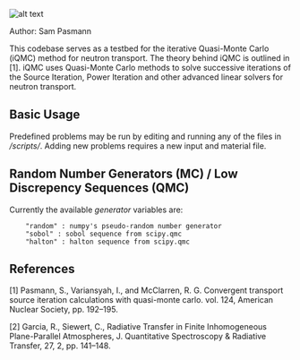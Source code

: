 ![alt text](https://raw.githubusercontent.com/spasmann/iQMC/main/post_process/figures/iQMC_logo_2.png)

Author: Sam Pasmann

This codebase serves as a testbed for the iterative Quasi-Monte Carlo (iQMC) method for neutron transport.
The theory behind iQMC is outlined in [1]. iQMC uses Quasi-Monte Carlo 
methods to solve successive iterations of the Source Iteration, Power Iteration and other advanced
linear solvers for neutron transport.
 
## Basic Usage 

Predefined problems may be run by editing and running any of the files in */scripts/*.
Adding new problems requires a new input and material file.


## Random Number Generators (MC) / Low Discrepency Sequences (QMC)

Currently the available *generator* variables are:
```
    "random" : numpy's pseudo-random number generator
    "sobol" : sobol sequence from scipy.qmc
    "halton" : halton sequence from scipy.qmc
```


## References 

[1] Pasmann, S., Variansyah, I., and McClarren, R. G. Convergent transport 
    source iteration calculations with quasi-monte carlo. vol. 124,
    American Nuclear Society, pp. 192–195.
    
[2] Garcia, R., Siewert, C., Radiative Transfer in Finite Inhomogeneous 
    Plane-Parallel Atmospheres, J. Quantitative Spectroscopy & Radiative 
    Transfer, 27, 2, pp. 141–148.
